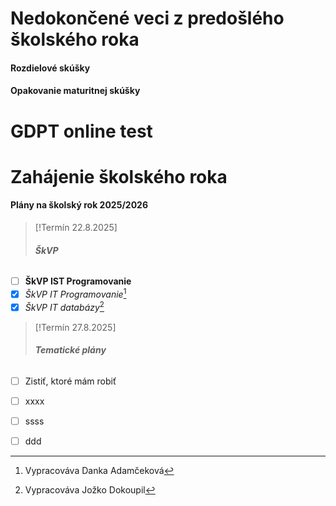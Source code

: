 # Nedokončené veci z predošlého školského roka

#### Rozdielové skúšky
#### Opakovanie maturitnej skúšky

# GDPT online test
# Zahájenie školského roka
#### Plány na školský rok 2025/2026

> [!Termín 22.8.2025]
> ###### **ŠkVP**

- [ ] **ŠkVP IST Programovanie**   
- [x] *ŠkVP IT Programovanie*[^1] 
- [x] *ŠkVP IT databázy*[^2] 

[^1]: Vypracováva Danka Adamčeková
[^2]: Vypracováva Jožko Dokoupil

> [!Termín 27.8.2025]
> ###### **Tematické plány**
- [ ] Zistiť, ktoré mám robiť
- [ ] xxxx
- [ ] ssss
- [ ] ddd







